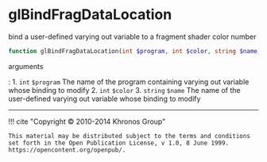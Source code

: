 # glBindFragDataLocation
bind a user-defined varying out variable to a fragment shader color number

```php
function glBindFragDataLocation(int $program, int $color, string $name) : void
```



arguments

:    1. `int` `$program` The name of the program containing varying out variable
    whose binding to modify
    2. `int` `$color` 
    3. `string` `$name` The name of the user-defined varying out variable whose
    binding to modify



---
     

!!! cite "Copyright © 2010-2014 Khronos Group"

    This material may be distributed subject to the terms and conditions set forth in the Open Publication License, v 1.0, 8 June 1999. https://opencontent.org/openpub/.